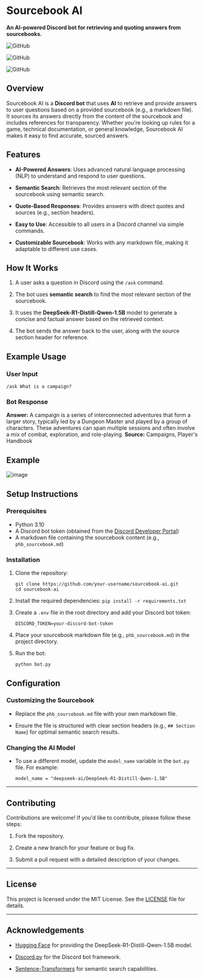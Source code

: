 
# Sourcebook AI

**An AI-powered Discord bot for retrieving and quoting answers from sourcebooks.**

  

![GitHub](https://img.shields.io/badge/Language-Python-blue)

![GitHub](https://img.shields.io/badge/Framework-Discord.py-green)

![GitHub](https://img.shields.io/badge/AI-DeepSeek%20R1%20Distill%20Qwen%201.5B-orange)


## Overview

Sourcebook AI is a **Discord bot** that uses **AI** to retrieve and provide answers to user questions based on a provided sourcebook (e.g., a markdown file). It sources its answers directly from the content of the sourcebook and includes references for transparency. Whether you're looking up rules for a game, technical documentation, or general knowledge, Sourcebook AI makes it easy to find accurate, sourced answers.

## Features

-  **AI-Powered Answers**: Uses advanced natural language processing (NLP) to understand and respond to user questions.

-  **Semantic Search**: Retrieves the most relevant section of the sourcebook using semantic search.

-  **Quote-Based Responses**: Provides answers with direct quotes and sources (e.g., section headers).

-  **Easy to Use**: Accessible to all users in a Discord channel via simple commands.

-  **Customizable Sourcebook**: Works with any markdown file, making it adaptable to different use cases.

## How It Works

1. A user asks a question in Discord using the `/ask` command.

2. The bot uses **semantic search** to find the most relevant section of the sourcebook.

3. It uses the **DeepSeek-R1-Distill-Qwen-1.5B** model to generate a concise and factual answer based on the retrieved context.

4. The bot sends the answer back to the user, along with the source section header for reference.

## Example Usage

### User Input

    /ask What is a campaign?

### Bot Response
**Answer:** A campaign is a series of interconnected adventures that form a larger story, typically led by a Dungeon Master and played by a group of characters. These adventures can span multiple sessions and often involve a mix of combat, exploration, and role-playing.
**Source:** Campaigns, Player's Handbook

## Example
![image](https://github.com/user-attachments/assets/4c950b78-98b8-4f73-a7cc-336ba0177ebb)

## Setup Instructions  
### Prerequisites  
- Python 3.10  
- A Discord bot token (obtained from the [Discord Developer Portal](https://discord.com/developers/applications))  
- A markdown file containing the sourcebook content (e.g., `phb_sourcebook.md`)  

### Installation  
1. Clone the repository:  
   ```
   git clone https://github.com/your-username/sourcebook-ai.git
   cd sourcebook-ai
   ```
2.  Install the required dependencies:
    ```pip install -r requirements.txt```
    
3.  Create a  `.env`  file in the root directory and add your Discord bot token:
    
    ``DISCORD_TOKEN=your-discord-bot-token``
    
4.  Place your sourcebook markdown file (e.g.,  `phb_sourcebook.md`) in the project directory.
    
5.  Run the bot:
    
    ``python bot.py``

    
## Configuration

### Customizing the Sourcebook

-   Replace the  `phb_sourcebook.md`  file with your own markdown file.
    
-   Ensure the file is structured with clear section headers (e.g.,  `## Section Name`) for optimal semantic search results.
    

### Changing the AI Model

-   To use a different model, update the  `model_name`  variable in the  `bot.py`  file. For example:
    
    ``model_name = "deepseek-ai/DeepSeek-R1-Distill-Qwen-1.5B"``

----------

## Contributing

Contributions are welcome! If you'd like to contribute, please follow these steps:

1.  Fork the repository.
    
2.  Create a new branch for your feature or bug fix.
    
3.  Submit a pull request with a detailed description of your changes.
    

----------

## License

This project is licensed under the MIT License. See the  [LICENSE](https://license/)  file for details.

----------

## Acknowledgements

-   [Hugging Face](https://huggingface.co/)  for providing the DeepSeek-R1-Distill-Qwen-1.5B model.
    
-   [Discord.py](https://discordpy.readthedocs.io/)  for the Discord bot framework.
    
-   [Sentence-Transformers](https://www.sbert.net/)  for semantic search capabilities.
